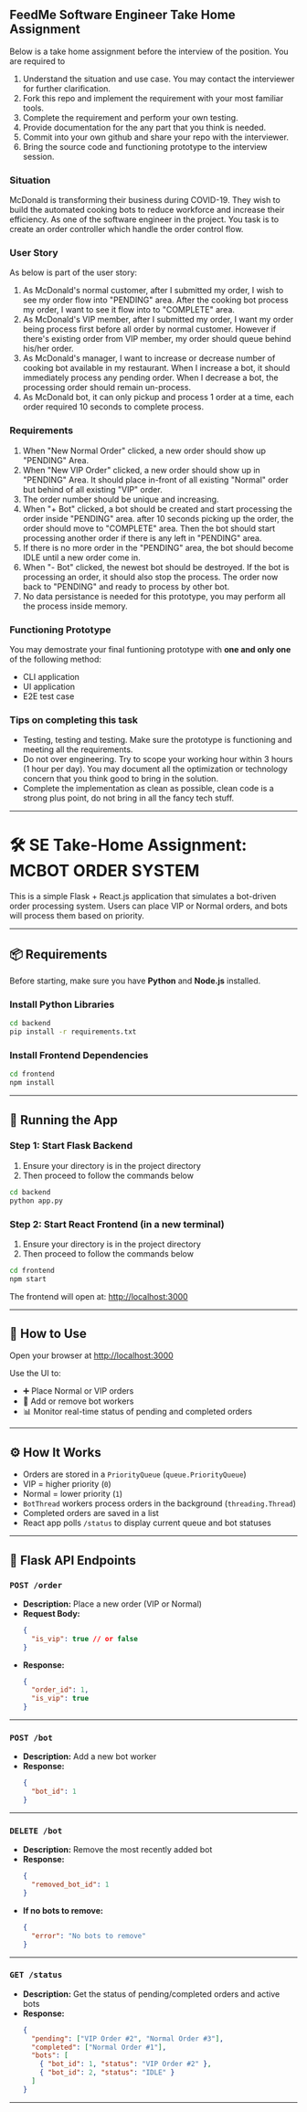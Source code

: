 ## FeedMe Software Engineer Take Home Assignment
Below is a take home assignment before the interview of the position. You are required to
1. Understand the situation and use case. You may contact the interviewer for further clarification.
2. Fork this repo and implement the requirement with your most familiar tools.
3. Complete the requirement and perform your own testing.
4. Provide documentation for the any part that you think is needed.
5. Commit into your own github and share your repo with the interviewer.
6. Bring the source code and functioning prototype to the interview session.

### Situation
McDonald is transforming their business during COVID-19. They wish to build the automated cooking bots to reduce workforce and increase their efficiency. As one of the software engineer in the project. You task is to create an order controller which handle the order control flow. 

### User Story
As below is part of the user story:
1. As McDonald's normal customer, after I submitted my order, I wish to see my order flow into "PENDING" area. After the cooking bot process my order, I want to see it flow into to "COMPLETE" area.
2. As McDonald's VIP member, after I submitted my order, I want my order being process first before all order by normal customer.  However if there's existing order from VIP member, my order should queue behind his/her order.
3. As McDonald's manager, I want to increase or decrease number of cooking bot available in my restaurant. When I increase a bot, it should immediately process any pending order. When I decrease a bot, the processing order should remain un-process.
4. As McDonald bot, it can only pickup and process 1 order at a time, each order required 10 seconds to complete process.

### Requirements
1. When "New Normal Order" clicked, a new order should show up "PENDING" Area.
2. When "New VIP Order" clicked, a new order should show up in "PENDING" Area. It should place in-front of all existing "Normal" order but behind of all existing "VIP" order.
3. The order number should be unique and increasing.
4. When "+ Bot" clicked, a bot should be created and start processing the order inside "PENDING" area. after 10 seconds picking up the order, the order should move to "COMPLETE" area. Then the bot should start processing another order if there is any left in "PENDING" area.
5. If there is no more order in the "PENDING" area, the bot should become IDLE until a new order come in.
6. When "- Bot" clicked, the newest bot should be destroyed. If the bot is processing an order, it should also stop the process. The order now back to "PENDING" and ready to process by other bot.
7. No data persistance is needed for this prototype, you may perform all the process inside memory.

### Functioning Prototype
You may demostrate your final funtioning prototype with **one and only one** of the following method:
- CLI application
- UI application
- E2E test case

### Tips on completing this task
- Testing, testing and testing. Make sure the prototype is functioning and meeting all the requirements.
- Do not over engineering. Try to scope your working hour within 3 hours (1 hour per day). You may document all the optimization or technology concern that you think good to bring in the solution.
- Complete the implementation as clean as possible, clean code is a strong plus point, do not bring in all the fancy tech stuff.

---

# 🛠️ SE Take-Home Assignment: MCBOT ORDER SYSTEM

This is a simple Flask + React.js application that simulates a bot-driven order processing system. Users can place VIP or Normal orders, and bots will process them based on priority.

---

## 📦 Requirements

Before starting, make sure you have **Python** and **Node.js** installed.

### Install Python Libraries
```bash
cd backend
pip install -r requirements.txt
```

### Install Frontend Dependencies
```bash
cd frontend
npm install
```

---

## 🚀 Running the App

### Step 1: Start Flask Backend
1. Ensure your directory is in the project directory
2. Then proceed to follow the commands below
```bash
cd backend
python app.py
```

### Step 2: Start React Frontend (in a new terminal)
1. Ensure your directory is in the project directory
2. Then proceed to follow the commands below
```bash
cd frontend
npm start
```

The frontend will open at: [http://localhost:3000](http://localhost:3000)

---

## 🧪 How to Use

Open your browser at [http://localhost:3000](http://localhost:3000)

Use the UI to:
- ➕ Place Normal or VIP orders
- 🤖 Add or remove bot workers
- 📊 Monitor real-time status of pending and completed orders

---

## ⚙️ How It Works

- Orders are stored in a `PriorityQueue` (`queue.PriorityQueue`)
- VIP = higher priority (`0`)
- Normal = lower priority (`1`)
- `BotThread` workers process orders in the background (`threading.Thread`)
- Completed orders are saved in a list
- React app polls `/status` to display current queue and bot statuses

---

## 🚀 Flask API Endpoints

### `POST /order`
- **Description:** Place a new order (VIP or Normal)
- **Request Body:**  
  ```json
  {
    "is_vip": true // or false
  }
  ```
- **Response:**  
  ```json
  {
    "order_id": 1,
    "is_vip": true
  }
  ```

---

### `POST /bot`
- **Description:** Add a new bot worker
- **Response:**  
  ```json
  {
    "bot_id": 1
  }
  ```

---

### `DELETE /bot`
- **Description:** Remove the most recently added bot
- **Response:**  
  ```json
  {
    "removed_bot_id": 1
  }
  ```
- **If no bots to remove:**  
  ```json
  {
    "error": "No bots to remove"
  }
  ```

---

### `GET /status`
- **Description:** Get the status of pending/completed orders and active bots
- **Response:**  
  ```json
  {
    "pending": ["VIP Order #2", "Normal Order #3"],
    "completed": ["Normal Order #1"],
    "bots": [
      { "bot_id": 1, "status": "VIP Order #2" },
      { "bot_id": 2, "status": "IDLE" }
    ]
  }
  ```

---